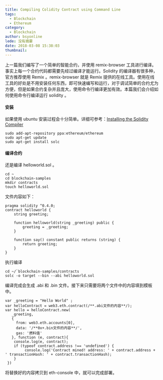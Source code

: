 ```yaml
---
title: Compiling Colidity Contract using Command Line
tags:
  - Blockchain
  - Ethereum
category:
  - Blockchain
author: bsyonline
lede: 没有摘要
date: 2018-03-08 15:38:03
thumbnail:
---
```


上一篇我们编写了一个简单的智能合约，并使用 remix-browser 工具进行编译。事实上每一个合约代码都需要先经过编译才能运行。Solidity 的编译器有很多种，官方推荐使用 Remix 。remix-browser 就是 Remix 提供的在线工具。使用在线工具的好处是不用安装任何东西，即可快速编写和运行，对于调试简单的合约尤为方便，但是如果合约复杂并且庞大，使用命令行编译更加有效。本篇我们会介绍如何使用命令行编译运行 solidity 。

#### **安装**
如果使用 ubuntu 安装过程会十分简单。详细可参考：[Installing the Solidity Compiler](https://solidity.readthedocs.io/en/develop/installing-solidity.html)

```
sudo add-apt-repository ppa:ethereum/ethereum
sudo apt-get update
sudo apt-get install solc
```

#### **编译合约**

还是编译 helloworld.sol 。

```
cd ~
cd blockchain-samples
mkdir contracts
touch helloworld.sol
```

文件内容如下：

```
pragma solidity ^0.4.0;
contract helloworld {
    string greeting;
    
    function helloworld(string _greeting) public {
        greeting = _greeting;
    }

    function say() constant public returns (string) {
        return greeting;
    }
}
```

执行编译

```
cd ~/`blockchain-samples/contracts
solc -o target --bin --abi helloworld.sol
```

编译完成会生成 .abi 和 .bin 文件。接下来只需要将两个文件中的内容填到模板中。

```
var _greeting = "Hello World" ;
var helloContract = web3.eth.contract(/**.abi文件的内容**/);
var hello = helloContract.new(
   _greeting,
   {
     from: web3.eth.accounts[0], 
     data: '/**0x+.bin文件的内容**/', 
     gas: '燃料值'
   }, function (e, contract){
    console.log(e, contract);
    if (typeof contract.address !== 'undefined') {
         console.log('Contract mined! address: ' + contract.address + ' transactionHash: ' + contract.transactionHash);
    }
 })
```

将替换好的内容拷贝到 eth-console 中，就可以完成部署。